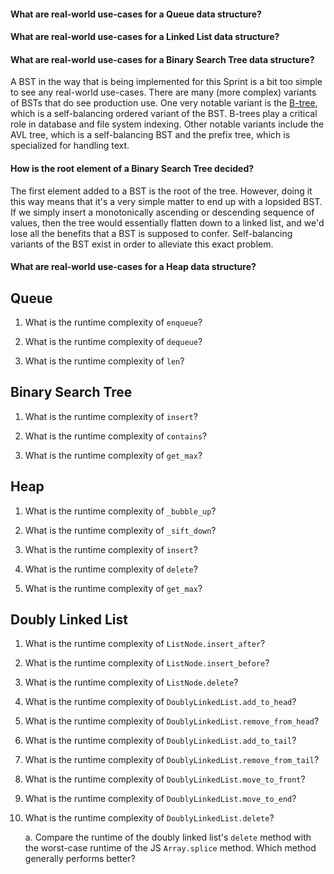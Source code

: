 
#### What are real-world use-cases for a Queue data structure?

#### What are real-world use-cases for a Linked List data structure?

#### What are real-world use-cases for a Binary Search Tree data structure?
A BST in the way that is being implemented for this Sprint is a bit too simple to see any real-world use-cases. There are many (more complex) variants of BSTs that do see production use. One very notable variant is the [B-tree](https://en.wikipedia.org/wiki/B-tree), which is a self-balancing ordered variant of the BST. B-trees play a critical role in database and file system indexing. Other notable variants include the AVL tree, which is a self-balancing BST and the prefix tree, which is specialized for handling text.

#### How is the root element of a Binary Search Tree decided?
The first element added to a BST is the root of the tree. However, doing it this way means that it's a very simple matter to end up with a lopsided BST. If we simply insert a monotonically ascending or descending sequence of values, then the tree would essentially flatten down to a linked list, and we'd lose all the benefits that a BST is supposed to confer. Self-balancing variants of the BST exist in order to alleviate this exact problem.

#### What are real-world use-cases for a Heap data structure?



## Queue

1. What is the runtime complexity of `enqueue`?

2. What is the runtime complexity of `dequeue`?

3. What is the runtime complexity of `len`?

## Binary Search Tree

1. What is the runtime complexity of `insert`?

2. What is the runtime complexity of `contains`?

3. What is the runtime complexity of `get_max`?

## Heap

1. What is the runtime complexity of `_bubble_up`?

2. What is the runtime complexity of `_sift_down`?

3. What is the runtime complexity of `insert`?

4. What is the runtime complexity of `delete`?

5. What is the runtime complexity of `get_max`?

## Doubly Linked List

1. What is the runtime complexity of `ListNode.insert_after`?

2. What is the runtime complexity of `ListNode.insert_before`?

3. What is the runtime complexity of `ListNode.delete`?

4. What is the runtime complexity of `DoublyLinkedList.add_to_head`?

5. What is the runtime complexity of `DoublyLinkedList.remove_from_head`?

6. What is the runtime complexity of `DoublyLinkedList.add_to_tail`?

7. What is the runtime complexity of `DoublyLinkedList.remove_from_tail`?

8. What is the runtime complexity of `DoublyLinkedList.move_to_front`?

9. What is the runtime complexity of `DoublyLinkedList.move_to_end`?

10. What is the runtime complexity of `DoublyLinkedList.delete`?

    a. Compare the runtime of the doubly linked list's `delete` method with the worst-case runtime of the JS `Array.splice` method. Which method generally performs better?
